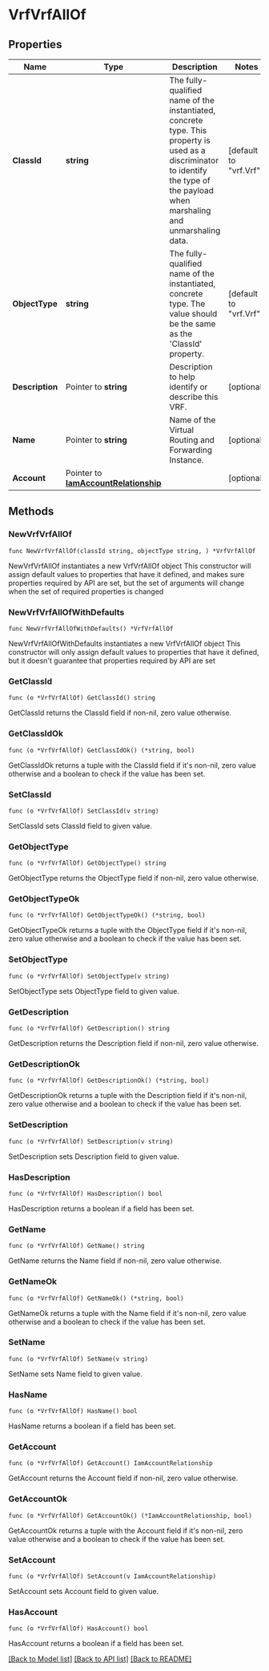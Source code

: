 # VrfVrfAllOf

## Properties

Name | Type | Description | Notes
------------ | ------------- | ------------- | -------------
**ClassId** | **string** | The fully-qualified name of the instantiated, concrete type. This property is used as a discriminator to identify the type of the payload when marshaling and unmarshaling data. | [default to "vrf.Vrf"]
**ObjectType** | **string** | The fully-qualified name of the instantiated, concrete type. The value should be the same as the &#39;ClassId&#39; property. | [default to "vrf.Vrf"]
**Description** | Pointer to **string** | Description to help identify or describe this VRF. | [optional] 
**Name** | Pointer to **string** | Name of the Virtual Routing and Forwarding Instance. | [optional] 
**Account** | Pointer to [**IamAccountRelationship**](iam.Account.Relationship.md) |  | [optional] 

## Methods

### NewVrfVrfAllOf

`func NewVrfVrfAllOf(classId string, objectType string, ) *VrfVrfAllOf`

NewVrfVrfAllOf instantiates a new VrfVrfAllOf object
This constructor will assign default values to properties that have it defined,
and makes sure properties required by API are set, but the set of arguments
will change when the set of required properties is changed

### NewVrfVrfAllOfWithDefaults

`func NewVrfVrfAllOfWithDefaults() *VrfVrfAllOf`

NewVrfVrfAllOfWithDefaults instantiates a new VrfVrfAllOf object
This constructor will only assign default values to properties that have it defined,
but it doesn't guarantee that properties required by API are set

### GetClassId

`func (o *VrfVrfAllOf) GetClassId() string`

GetClassId returns the ClassId field if non-nil, zero value otherwise.

### GetClassIdOk

`func (o *VrfVrfAllOf) GetClassIdOk() (*string, bool)`

GetClassIdOk returns a tuple with the ClassId field if it's non-nil, zero value otherwise
and a boolean to check if the value has been set.

### SetClassId

`func (o *VrfVrfAllOf) SetClassId(v string)`

SetClassId sets ClassId field to given value.


### GetObjectType

`func (o *VrfVrfAllOf) GetObjectType() string`

GetObjectType returns the ObjectType field if non-nil, zero value otherwise.

### GetObjectTypeOk

`func (o *VrfVrfAllOf) GetObjectTypeOk() (*string, bool)`

GetObjectTypeOk returns a tuple with the ObjectType field if it's non-nil, zero value otherwise
and a boolean to check if the value has been set.

### SetObjectType

`func (o *VrfVrfAllOf) SetObjectType(v string)`

SetObjectType sets ObjectType field to given value.


### GetDescription

`func (o *VrfVrfAllOf) GetDescription() string`

GetDescription returns the Description field if non-nil, zero value otherwise.

### GetDescriptionOk

`func (o *VrfVrfAllOf) GetDescriptionOk() (*string, bool)`

GetDescriptionOk returns a tuple with the Description field if it's non-nil, zero value otherwise
and a boolean to check if the value has been set.

### SetDescription

`func (o *VrfVrfAllOf) SetDescription(v string)`

SetDescription sets Description field to given value.

### HasDescription

`func (o *VrfVrfAllOf) HasDescription() bool`

HasDescription returns a boolean if a field has been set.

### GetName

`func (o *VrfVrfAllOf) GetName() string`

GetName returns the Name field if non-nil, zero value otherwise.

### GetNameOk

`func (o *VrfVrfAllOf) GetNameOk() (*string, bool)`

GetNameOk returns a tuple with the Name field if it's non-nil, zero value otherwise
and a boolean to check if the value has been set.

### SetName

`func (o *VrfVrfAllOf) SetName(v string)`

SetName sets Name field to given value.

### HasName

`func (o *VrfVrfAllOf) HasName() bool`

HasName returns a boolean if a field has been set.

### GetAccount

`func (o *VrfVrfAllOf) GetAccount() IamAccountRelationship`

GetAccount returns the Account field if non-nil, zero value otherwise.

### GetAccountOk

`func (o *VrfVrfAllOf) GetAccountOk() (*IamAccountRelationship, bool)`

GetAccountOk returns a tuple with the Account field if it's non-nil, zero value otherwise
and a boolean to check if the value has been set.

### SetAccount

`func (o *VrfVrfAllOf) SetAccount(v IamAccountRelationship)`

SetAccount sets Account field to given value.

### HasAccount

`func (o *VrfVrfAllOf) HasAccount() bool`

HasAccount returns a boolean if a field has been set.


[[Back to Model list]](../README.md#documentation-for-models) [[Back to API list]](../README.md#documentation-for-api-endpoints) [[Back to README]](../README.md)


